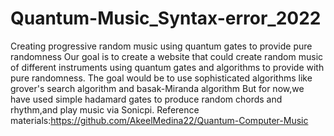 # Quantum-Music_Syntax-error_2022
Creating progressive random music using quantum gates to provide pure randomness
Our goal is to create a website that could create random music of different instruments using quantum gates and algorithms
to provide with pure randomness.
The goal would be to use sophisticated algorithms like grover's search algorithm and basak-Miranda algorithm
But for now,we have used simple hadamard gates to produce random chords and rhythm,and play music via Sonicpi.
Reference materials:https://github.com/AkeelMedina22/Quantum-Computer-Music
